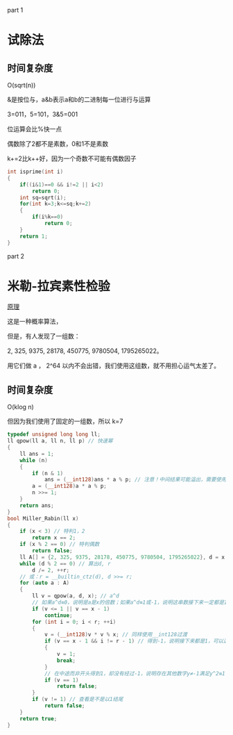 part 1
# 试除法
## 时间复杂度
O(sqrt(n))

&是按位与，a&b表示a和b的二进制每一位进行与运算

3=011，5=101，3&5=001

位运算会比%快一点

偶数除了2都不是素数，0和1不是素数

k+=2比k++好，因为一个奇数不可能有偶数因子

```c++
int isprime(int i)
{
    if((i&1)==0 && i!=2 || i<2)
        return 0;
    int sq=sqrt(i);
    for(int k=3;k<=sq;k+=2)
    {
        if(i%k==0)
            return 0;
    }
    return 1;
}
```

part 2
# 米勒-拉宾素性检验
[原理](https://zhuanlan.zhihu.com/p/220203643)

这是一种概率算法，

但是，有人发现了一组数：

2, 325, 9375, 28178, 450775, 9780504, 1795265022。

用它们做 a ， 2^64 以内不会出错，我们使用这组数，就不用担心运气太差了。

## 时间复杂度
O(klog n)

但因为我们使用了固定的一组数，所以 k=7

```c++
typedef unsigned long long ll;
ll qpow(ll a, ll n, ll p) // 快速幂
{
    ll ans = 1;
    while (n)
    {
        if (n & 1)
            ans = (__int128)ans * a % p; // 注意！中间结果可能溢出，需要使用__int128过渡
        a = (__int128)a * a % p;
        n >>= 1;
    }
    return ans;
}
bool Miller_Rabin(ll x)
{
    if (x < 3) // 特判1，2
        return x == 2;
    if (x % 2 == 0) // 特判偶数
        return false;
    ll A[] = {2, 325, 9375, 28178, 450775, 9780504, 1795265022}, d = x - 1, r = 0;
    while (d % 2 == 0) // 算出d, r 
        d /= 2, ++r;
    // 或：r = __builtin_ctz(d), d >>= r;
    for (auto a : A)
    {
        ll v = qpow(a, d, x); // a^d
        // 如果a^d≡0，说明是a是x的倍数；如果a^d≡1或-1，说明这串数接下来一定都是1，不用继续计算
        if (v <= 1 || v == x - 1) 
            continue;
        for (int i = 0; i < r; ++i)
        {
            v = (__int128)v * v % x; // 同样使用__int128过渡
            if (v == x - 1 && i != r - 1) // 得到-1，说明接下来都是1，可以退出了
            {
                v = 1;
                break;
            }
            // 在中途而非开头得到1，却没有经过-1，说明存在其他数字y≠-1满足y^2≡1，则x一定不是奇素数
            if (v == 1)  
                return false;
        }
        if (v != 1) // 查看是不是以1结尾
            return false;
    }
    return true;
}
```